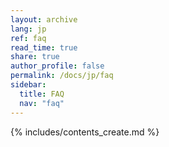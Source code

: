 ```yaml
---
layout: archive
lang: jp
ref: faq
read_time: true
share: true
author_profile: false
permalink: /docs/jp/faq
sidebar:
  title: FAQ
  nav: "faq"
---
```


{% includes/contents_create.md %}
